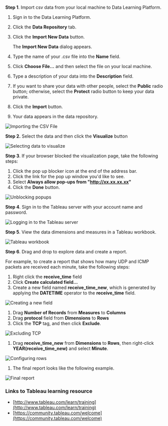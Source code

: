
**Step 1**. Import csv data from your local machine to Data Learning Platform.

1. Sign in to the Data Learning Platform.
2. Click the **Data Repository** tab.
3. Click the **Import New Data** button.

	The **Import New Data** dialog appears.

4. Type the name of your .csv file into the **Name** field.
5. Click **Choose File...** and then select the file on your local machine.
6. Type a description of your data into the **Description** field.
7. If you want to share your data with other people, select the **Public** radio button; otherwise, select the **Protect** radio button to keep your data private.
8. Click the **Import** button.
9. Your data appears in the data repository.

![Importing the CSV File](/posts/files/vizualize-csv-tableau/assets/images/import_data_dialog.png)

**Step 2.** Select the data and then click the **Visualize** button

![Selecting data to visualize](/posts/files/vizualize-csv-tableau/assets/images/select_data_in_repo.png)


**Step 3**.  If your browser blocked the visualization page, take the following steps:

1. Click the pop up blocker icon at the end of the address bar.
2. Click the link for the pop up window you&#39;d like to see.
3. Select **Always allow pop-ups from "http://xx.xx.xx.xx"**
4. Click the **Done** button.

![Unblocking popups](/posts/files/vizualize-csv-tableau/assets/images/unblock_popups.png)



**Step 4**.  Sign in to the Tableau server with your account name and password.

![Logging in to the Tableau server](/posts/files/vizualize-csv-tableau/assets/images/signin_tableau_server.png)

**Step 5**.  View the data dimensions and measures in a Tableau workbook.

![Tableau workbook](/posts/files/vizualize-csv-tableau/assets/images/tableau_wkbk.png)


**Step 6**. Drag and drop to explore data and create a report.

For example, to create a report that shows how many UDP and ICMP packets are received each minute, take the following steps:

1. Right click the **receive_time** field
2. Click **Create calculated field...**
3. Create a new field named **receive_time_new**, which is generated by applying the **DATETIME** operator to the **receive_time** field.

![Creating a new field](/posts/files/vizualize-csv-tableau/assets/images/receive_time_new_field.png)



1. Drag **Number of Records** from **Measures** to **Columns**
2. Drag **protocol** field from **Dimensions** to **Rows**
3. Click the **TCP** tag, and then click **Exclude**.

![Excluding TCP](/posts/files/vizualize-csv-tableau/assets/images/exclude_tcp.png)



1. Drag **receive_time_new** from **Dimensions** to **Rows**, then right-click **YEAR(receive_time_new)** and select **Minute**.

![Configuring rows](/posts/files/vizualize-csv-tableau/assets/images/configure_rows.png)



1. The final report looks like the following example.

![Final report](/posts/files/vizualize-csv-tableau/assets/images/final_report.png)



### Links to Tableau learning resource

- [http://www.tableau.com/learn/training](http://www.tableau.com/learn/training)
- [https://community.tableau.com/welcome](https://community.tableau.com/welcome)
